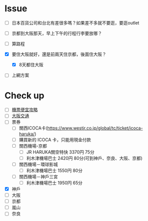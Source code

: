 
# Issue

- [ ] 日本百貨公司和台北有差很多嗎？如果差不多就不要逛，要逛outlet
- [ ] 京都到大阪那天，早上下午的行程行李要放哪？
- [ ] 算路程
- [x] 要住大阪就好，還是前兩天住京都，後面住大阪？
  - [x] 8天都住大阪
- [ ] 上網方案


# Check up

- [ ] [機票便宜攻略](https://mimihan.tw/tokyo-air-tickets/)
- [ ] [大阪交通](https://mimihan.tw/kix-traffic/)
- [ ] 票券
  - [ ] 關西ICOCA卡(https://www.westjr.co.jp/global/tc/ticket/icoca-haruka/)
  - [ ] 購買新的 ICOCA 卡，只能用現金付款 
  - [ ] 關西機場-京都
    - [ ] JR HARUKA關空特快	3370円	75分	
    - [ ] 利木津機場巴士	     2420円	 80分(可到神戶、奈良、大阪、京都)
    
  - [ ] 關西機場－環球影城
    - [ ] 利木津機場巴士	1550円	80分
    
  - [ ] 關西機場－神戶三宮
    - [ ] 利木津機場巴士	1950円	65分

- [x] 神戶
- [ ] 大阪
- [ ] 京都
- [ ] 嵐山
- [ ] 奈良
